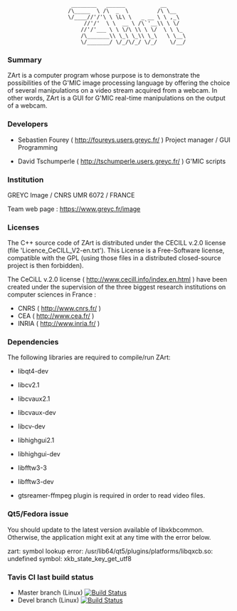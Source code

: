 ```
                    ________   ______           __
                   /\_____  \ /\  _  \         /\ \__
                   \/____//'/'\ \ \L\ \   _ __ \ \ ,_\
                        //'/'  \ \  __ \ /\`'__\\ \ \/
                       //'/'___ \ \ \/\ \\ \ \/  \ \ \_
                       /\_______\\ \_\ \_\\ \_\   \ \__\
                       \/_______/ \/_/\/_/ \/_/    \/__/

```

### Summary


ZArt is a computer program whose purpose is to demonstrate the possibilities of
the G'MIC image processing language by offering the choice of several
manipulations on a video stream acquired from a webcam. In other words, ZArt is
a GUI for G'MIC real-time manipulations on the output of a webcam.

### Developers

 * Sebastien Fourey ( http://foureys.users.greyc.fr/ )
   Project manager / GUI Programming

 * David Tschumperle ( http://tschumperle.users.greyc.fr/ )
   G'MIC scripts

### Institution

 GREYC Image / CNRS UMR 6072 / FRANCE

 Team web page : https://www.greyc.fr/image

### Licenses

 The C++ source code of ZArt is distributed under the CECILL v.2.0 license (file
 'Licence_CeCILL_V2-en.txt').  This License is a Free-Software license,
 compatible with the GPL (using those files in a distributed closed-source
 project is then forbidden).

 The CeCiLL v.2.0 license ( http://www.cecill.info/index.en.html ) have been
 created under the supervision of the three biggest research institutions on
 computer sciences in France :

   * CNRS  ( http://www.cnrs.fr/ )
   * CEA   ( http://www.cea.fr/ )
   * INRIA ( http://www.inria.fr/ )

### Dependencies

The following libraries are required to compile/run ZArt:

 * libqt4-dev
 * libcv2.1
 * libcvaux2.1
 * libcvaux-dev
 * libcv-dev
 * libhighgui2.1
 * libhighgui-dev
 * libfftw3-3
 * libfftw3-dev

 * gtsreamer-ffmpeg plugin is required in order to read video files.

### Qt5/Fedora issue

 You should update to the latest version available of libxkbcommon. Otherwise,
 the application might exit at any time with the error below.

 zart: symbol lookup error: /usr/lib64/qt5/plugins/platforms/libqxcb.so: \
 undefined symbol: xkb_state_key_get_utf8

### Tavis CI last build status

 * Master branch (Linux) [![Build Status](https://api.travis-ci.org/c-koi/zart.svg?branch=master)](https://travis-ci.org/c-koi/zart)
 * Devel branch (Linux) [![Build Status](https://api.travis-ci.org/c-koi/zart.svg?branch=devel)](https://travis-ci.org/c-koi/zart)
